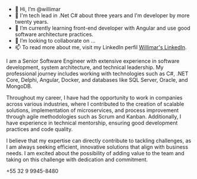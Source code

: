 - 👋 Hi, I’m @willimar
- 👀 I'm tech lead in .Net C# about three years and I'm developer by more twenty years.
- 🌱 I’m currently learning front-end developer with Angular and use good software architecture practices.
- 💞️ I’m looking to collaborate on ...
- 📫 To read more about me, visit my LinkedIn perfil [Willimar's LinkedIn](https://www.linkedin.com/in/willimar/).

I am a Senior Software Engineer with extensive experience in software development, system architecture, and technical leadership. My professional journey includes working with technologies such as C#, .NET Core, Delphi, Angular, Docker, and databases like SQL Server, Oracle, and MongoDB.

Throughout my career, I have had the opportunity to work in companies across various industries, where I contributed to the creation of scalable solutions, implementation of microservices, and process improvement through agile methodologies such as Scrum and Kanban. Additionally, I have experience in technical mentorship, ensuring good development practices and code quality.

I believe that my expertise can directly contribute to tackling challenges, as I am always seeking efficient, innovative solutions that align with business needs. I am excited about the possibility of adding value to the team and taking on this challenge with dedication and commitment.

+55 32 9 9945-8480
